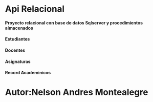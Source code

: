 <html lang="en">
  <head>
    <!-- Required meta tags -->
    <meta charset="utf-8">
    <meta name="viewport" content="width=device-width, initial-scale=1">

  </head>
  <body>
            <h1>Api Relacional</h1>
            <h4>Proyecto relacional con base de datos Sqlserver y procedimientos almacenados</h4>
            <h4>Estudiantes</h4>
            <h4>Docentes</h4>
            <h4>Asignaturas</h4>
            <h4>Record Academinicos</h4>
            <h1>Autor:Nelson Andres Montealegre</h1>
  </body>
</html>
